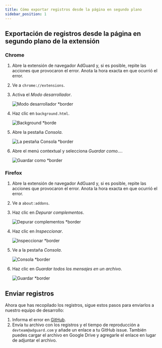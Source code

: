```yaml
---
title: Cómo exportar registros desde la página en segundo plano
sidebar_position: 1
---
```


## Exportación de registros desde la página en segundo plano de la extensión

### Chrome

1. Abre la extensión de navegador AdGuard y, si es posible, repite las acciones que provocaron el error. Anota la hora exacta en que ocurrió el error.

2. Ve a `chrome://extensions`.

3. Activa el _Modo desarrollador_.

   ![Modo desarrollador \*border](https://cdn.adguardvpn.com/content/kb/ad_blocker/browser_extension/developer_mode1.png)

4. Haz clic en `background.html`.

   ![Background \*borde](https://cdn.adguardvpn.com/content/kb/ad_blocker/browser_extension/background1.png)

5. Abre la pestaña _Consola_.

   ![La pestaña Consola \*border](https://cdn.adguardvpn.com/content/kb/vpn/browser_extension/console.png)

6. Abre el menú contextual y selecciona _Guardar como…_.

   ![Guardar como \*border](https://cdn.adguardvpn.com/content/kb/vpn/browser_extension/save.png)

### Firefox

1. Abre la extensión de navegador AdGuard y, si es posible, repite las acciones que provocaron el error. Anota la hora exacta en que ocurrió el error.

2. Ve a `about:addons`.

3. Haz clic en _Depurar complementos_.

   ![Depurar complementos \*border](https://cdn.adguardvpn.com/content/kb/vpn/browser_extension/add-ons.png)

4. Haz clic en _Inspeccionar_.

   ![Inspeccionar \*border](https://cdn.adguardvpn.com/content/kb/vpn/browser_extension/inspect.png)

5. Ve a la pestaña _Consola_.

   ![Consola \*border](https://cdn.adguardvpn.com/content/kb/vpn/browser_extension/ff_console.png)

6. Haz clic en _Guardar todos los mensajes en un archivo_.

   ![Guardar \*border](https://cdn.adguardvpn.com/content/kb/vpn/browser_extension/save-to-file.png)

## Enviar registros

Ahora que has recopilado los registros, sigue estos pasos para enviarlos a nuestro equipo de desarrollo:

1. Informa el error en [GitHub](https://github.com/AdguardTeam/AdguardBrowserExtension/issues/new/choose).
2. Envía tu archivo con los registros y el tiempo de reproducción a `devteam@adguard.com` y añade un enlace a tu GitHub issue. También puedes cargar el archivo en Google Drive y agregarle el enlace en lugar de adjuntar el archivo.

